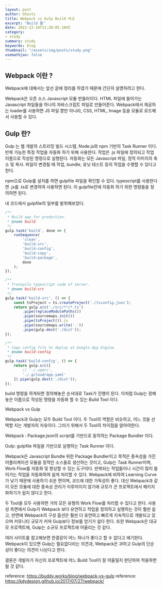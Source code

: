```yaml
---
layout: post
author: Ghosts
title: Webpack vs Gulp Build 비교
excerpt: "Build 툴"
date: 2021-12-16T11:28:05.104Z
category:
- study
summary: study 
keywords: blog
thumbnail: "/assets/img/posts/study.png"
usemathjax: false
---
```



## Webpack 이란 ?

Webpack에 대해서는 앞선 글에 정리를 하였기 때문에 간단히 설명하려고 한다.




Webpack은 오픈 소스 Javascript 모듈 번들러이다. HTML 파일에 들어가는 Javascript 파일들을 하나의 자바스크립트 파일로 만들어준다. Webpack에서 제공하는 loader를 사용하면 JS 파일 뿐만 아니라, CSS, HTML, Image 등을 모듈로 로드해서 사용할 수 있다.


## Gulp 란?

Gulp 는 웹 개발의 스트리밍 빌드 시스템, Node.js와 npm 기반의 Task Runner 이다. 반복 가능한 특정 작업을 자동화 하기 위해 사용한다. 작업은 .js 파일에 정의되고 작업 이름으로 작성된 명령으로 실행된다. 자동화는 모든 Javascript 파일, 정적 이미지의 축소 및 복사. 파일이 변경될 때 작업, bundle, 유닛 테스트 등의 작업을 수행할 수 있다고 한다.


npm으로 Gulp를 설치를 하면 gulpfile 파일을 확인할 수 있다. typescript를 사용한다면 .js를 .ts로 변경하여 사용하면 된다. 이 gulpfile안에 자동화 하기 위한 명령들을 정의하면 된다.


내 코드에서 gulpfile의 일부를 발취해보았다.

```javascript
/**
 * Build app for production.
 * @name build
 */
gulp.task('build', done => {
    runSequence(
        'clean',
        'build-src',
        'build-config',
        'build-copy',
        'build-package',
        done
    );
});
```

```javascript
/**
 * Transpile typescript code of server.
 * @name build-src
 */
gulp.task('build-src', () => {
    const tsProject = ts.createProject('./tsconfig.json');
    return gulp.src('./src/**/*.ts')
        .pipe(replaceModulePaths())
        .pipe(sourcemaps.init())
        .pipe(tsProject()).js
        .pipe(sourcemaps.write('.'))
        .pipe(gulp.dest('./dist'));
});

```

```javascript
/**
 * Copy config file to deploy at Google App Engine.
 * @name build-config
 */
gulp.task('build-config', () => {
    return gulp.src([
        // './.npmrc',
        './.gcloud/app.yaml'
    ]).pipe(gulp.dest('./dist'));
});
```

build 명령을 하게되면 정의해놓은 순서대로 Task가 진행이 된다. 이처럼 Gulp는 정해놓은 이름으로 작성된 명령을 자동화 할 수 있는 Build Tool 이다.

Webpack vs Gulp

Webpack과 Gulp는 모두 Build Tool 이다. 두 Tool의 역할은 비슷하고, 어느 것을 선택할 지는 개발자의 자유이다. 그러기 위해서 두 Tool의 차이점을 알아야한다.

Webpack : Package.json의 script를 기반으로 동작하는 Package Bundler 이다.

Gulp: gulpfile 파일을 기반으로 실행하는 Task Runner 이다.

Webpack은 Javascript Bundle 위한 Package Bundler이고 목적은 종속성을 가진 어플리케이션 모듈을 정적인 소스들로 생산하는 것이고, Gulp는 Task Runner이며, Work Flow를 자동화 및 향상할 수 있는 도구이다. 반복되는 작업들이나 시간이 많이 들어가는 작업을 자동화하여 쉽게 처리할 수 있다. Webpack에 비하여 Learning Curve가 낮기 때문에 사용하기 쉬운 편이며, 코드에 대한 가독성이 좋다. 대신 Webpack과 같이 모든 모듈에 대한 종속성 관리가 이루어지지 않기에 규모가 큰 프로젝트에서 패키지화하기가 쉽지 않다고 한다.


두 Tool을 모두 사용하면 거의 모든 유형의 Work Flow를 처리할 수 있다고 한다. 사용성 측면에서 Gulp가 Webpack 보다 유연하고 작업을 정의하고 실행하는 것이 훨씬 쉽고, 반면에 Webpack의 구성 옵션은 훨씬 더 유연하고 빠르게 지속적으로 개발되고 있으며 커뮤니티 규모가 커져 Gulp보다 정보를 얻기가 쉽다 한다. 또한 Webpack은 대규모 프로젝트에, Gulp는 소규모 프로젝트에 어울리는 것 같다.


여러 사이트를 참고해보면 한결같이 어느 하나가 좋다고 할 수 없다고 얘기한다. Webpack이 있으면 Gulp는 필요없다라는 의견과, Webpack은 과하고 Gulp의 단순성이 좋다는 의견이 나뉜다고 한다.


결론은 개발자가 자신의 프로젝트에 어느 Build Tool이 잘 어울릴지 판단하여 적용하면 될 것 같다.


reference: https://buddy.works/blog/webpack-vs-gulp
reference: https://kdydesign.github.io/2017/07/27/webpack/